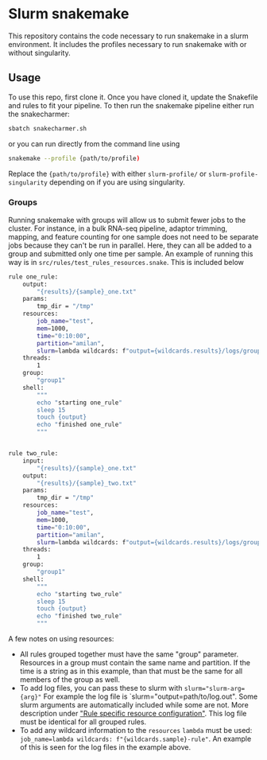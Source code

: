 # Slurm snakemake

This repository contains the code necessary to run snakemake in a slurm environment. It includes the profiles necessary to run snakemake with or without singularity.

## Usage

To use this repo, first clone it. Once you have cloned it, update the Snakefile and rules to fit your pipeline. To then run the snakemake pipeline either run the snakecharmer:

```bash
sbatch snakecharmer.sh
```

or you can run directly from the command line using

```bash
snakemake --profile {path/to/profile)
```

Replace the `{path/to/profile}` with either `slurm-profile/` or `slurm-profile-singularity` depending on if you are using singularity.

### Groups
Running snakemake with groups will allow us to submit fewer jobs to the cluster. For instance, in a bulk RNA-seq pipeline, adaptor trimming, mapping, and feature counting for one sample does not need to be separate jobs because they can't be run in parallel. Here, they can all be added to a group and submitted only one time per sample. An example of running this way is in `src/rules/test_rules_resources.snake`. This is included below

```bash
rule one_rule:
	output:
		"{results}/{sample}_one.txt"
	params:
		tmp_dir = "/tmp"
	resources:
		job_name="test",
		mem=1000,
		time="0:10:00",
		partition="amilan",
		slurm=lambda wildcards: f"output={wildcards.results}/logs/group1/{wildcards.sample}_test.out error={wildcards.results}/logs/group1/{wildcards.sample}_test.err"
	threads:
		1
	group:
		"group1"
	shell:
		"""
		echo "starting one_rule"
		sleep 15
		touch {output}
		echo "finished one_rule"
		"""


rule two_rule:
	input:
		"{results}/{sample}_one.txt"
	output:
		"{results}/{sample}_two.txt"
	params:
		tmp_dir = "/tmp"
	resources:
		job_name="test",
		mem=1000,
		time="0:10:00",
		partition="amilan",
		slurm=lambda wildcards: f"output={wildcards.results}/logs/group1/{wildcards.sample}_test.out error={wildcards.results}/logs/group1/{wildcards.sample}_test.err"
	threads:
		1
	group:
		"group1"
	shell:
		"""
		echo "starting two_rule"
		sleep 15
		touch {output}
		echo "finished two_rule"
		"""
```

A few notes on using resources:

* All rules grouped together must have the same "group" parameter. Resources in a group must contain the same name and partition. If the time is a string as in this example, than that must be the same for all members of the group as well.
* To add log files, you can pass these to slurm with `slurm="slurm-arg={arg}"` For example the log file is `slurm="output=path/to/log.out". Some slurm arguments are automatically included while some are not. More description under ["Rule specific resource configuration"](https://github.com/Snakemake-Profiles/slurm). This log file must be identical for all grouped rules.
* To add any wildcard information to the `resources` `lambda` must be used: `job_name=lambda wildcards: f"{wildcards.sample}-rule"`. An example of this is seen for the log files in the example above.
